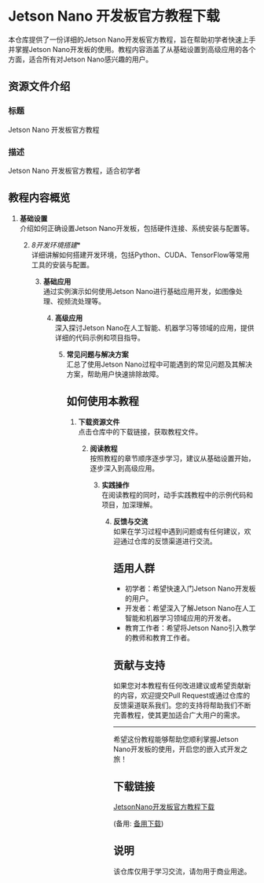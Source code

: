# Jetson Nano 开发板官方教程下载

本仓库提供了一份详细的Jetson Nano开发板官方教程，旨在帮助初学者快速上手并掌握Jetson Nano开发板的使用。教程内容涵盖了从基础设置到高级应用的各个方面，适合所有对Jetson Nano感兴趣的用户。

## 资源文件介绍

### 标题
Jetson Nano 开发板官方教程

### 描述
Jetson Nano 开发板官方教程，适合初学者

## 教程内容概览

1. **基础设置**  
   介绍如何正确设置Jetson Nano开发板，包括硬件连接、系统安装与配置等。

   2. *8开发环境搭建**  
      详细讲解如何搭建开发环境，包括Python、CUDA、TensorFlow等常用工具的安装与配置。

      3. **基础应用**  
         通过实例演示如何使用Jetson Nano进行基础应用开发，如图像处理、视频流处理等。

         4. **高级应用**  
            深入探讨Jetson Nano在人工智能、机器学习等领域的应用，提供详细的代码示例和项目指导。

            5. **常见问题与解决方案**  
               汇总了使用Jetson Nano过程中可能遇到的常见问题及其解决方案，帮助用户快速排除故障。

               ## 如何使用本教程

               1. **下载资源文件**  
                  点击仓库中的下载链接，获取教程文件。

                  2. **阅读教程**  
                     按照教程的章节顺序逐步学习，建议从基础设置开始，逐步深入到高级应用。

                     3. **实践操作**  
                        在阅读教程的同时，动手实践教程中的示例代码和项目，加深理解。

                        4. **反馈与交流**  
                           如果在学习过程中遇到问题或有任何建议，欢迎通过仓库的反馈渠道进行交流。

                           ## 适用人群

                           - 初学者：希望快速入门Jetson Nano开发板的用户。
                           - 开发者：希望深入了解Jetson Nano在人工智能和机器学习领域应用的开发者。
                           - 教育工作者：希望将Jetson Nano引入教学的教师和教育工作者。

                           ## 贡献与支持

                           如果您对本教程有任何改进建议或希望贡献新的内容，欢迎提交Pull Request或通过仓库的反馈渠道联系我们。您的支持将帮助我们不断完善教程，使其更加适合广大用户的需求。

                           ---

                           希望这份教程能够帮助您顺利掌握Jetson Nano开发板的使用，开启您的嵌入式开发之旅！

                           ## 下载链接
                           [JetsonNano开发板官方教程下载](https://pan.quark.cn/s/ee7e6c20effe) 

                           (备用: [备用下载](https://pan.baidu.com/s/1TxyDecqonZH1fY4wwRp-Hw?pwd=1234))

                           ## 说明

                           该仓库仅用于学习交流，请勿用于商业用途。
